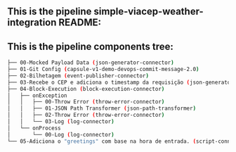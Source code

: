 ## This is the pipeline simple-viacep-weather-integration README:
## This is the pipeline components tree:
```bash
├── 00-Mocked Payload Data (json-generator-connector)
├── 01-Git Config (capsule-v1-demo-devops-commit-message-2.0)
├── 02-Bilhetagem (event-publisher-connector)
├── 03-Recebe o CEP e adiciona o timestamp da requisição (json-generator-connector)
├── 04-Block-Execution (block-execution-connector)
│   ├── onException
│   │   ├── 00-Throw Error (throw-error-connector)
│   │   ├── 01-JSON Path Transformer (json-path-transformer)
│   │   ├── 02-Throw Error (throw-error-connector)
│   │   └── 03-Log (log-connector)
│   └── onProcess
│       └── 00-Log (log-connector)
└── 05-Adiciona o "greetings" com base na hora de entrada. (script-connector)

```
